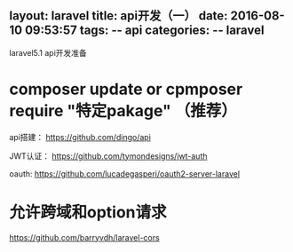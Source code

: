layout: laravel
title: api开发（一）
date: 2016-08-10 09:53:57
tags:
  -- api
  categories:
  -- laravel
---

laravel5.1 api开发准备
<!-- more -->

# composer update or cpmposer require "特定pakage" （推荐）

api搭建：
https://github.com/dingo/api

JWT认证：
https://github.com/tymondesigns/jwt-auth

oauth:
https://github.com/lucadegasperi/oauth2-server-laravel

# 允许跨域和option请求

https://github.com/barryvdh/laravel-cors
